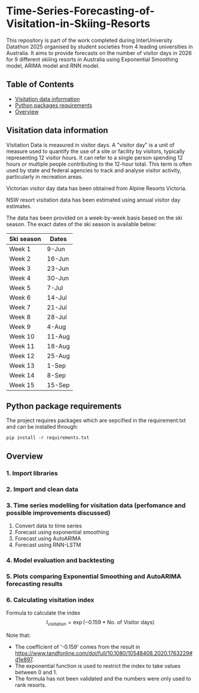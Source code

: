 # Time-Series-Forecasting-of-Visitation-in-Skiing-Resorts
This repository is part of the work completed during InterUniversity Datathon 2025 organised by student societies from 4 leading universities in Australia. It aims to provide forecasts on the number of visitor days in 2026 for 9 different skiiing resorts in Australia using Exponential Smoothing model, ARIMA model and RNN model.

## Table of Contents
- [Visitation data information](#visitation-data-information)
- [Python packages requirements](#python-package-requirements)
- [Overview](#overview)

## Visitation data information
Visitation Data is measured in visitor days. A "visitor day" is a unit of measure used to quantify the use of a site or facility by visitors, typically representing 12 visitor hours. It can refer to a single person spending 12 hours or multiple people contributing to the 12-hour total. This term is often used by state and federal agencies to track and analyse visitor activity, particularly in recreation areas.

Victorian visitor day data has been obtained from Alpine Resorts Victoria. 

NSW resort visitation data has been estimated using annual visitor day estimates.	

The data has been provided on a week-by-week basis based on the ski season. The exact dates of the ski season is available below:

| Ski season  | Dates |
| ------------- | ------------- |
| Week 1  | 9-Jun  |
| Week 2  | 16-Jun   
| Week 3	| 23-Jun |
| Week 4 | 30-Jun |
| Week 5 | 7-Jul |
| Week 6 | 14-Jul |
Week 7	| 21-Jul
Week 8	| 28-Jul
Week 9	| 4-Aug
Week 10	| 11-Aug
Week 11	| 18-Aug
Week 12	| 25-Aug
Week 13	| 1-Sep
Week 14	| 8-Sep
Week 15	| 15-Sep

## Python package requirements
The project requires packages which are sepcified in the requirement.txt and can be installed through:
```
pip install -r requirements.txt
```

## Overview
### 1. Import libraries
### 2. Import and clean data
### 3. Time series modelling for visitation data (perfomance and possible improvements discussed)
1. Convert data to time series
2. Forecast using exponential smoothing 
3. Forecast using AutoARIMA
4. Forecast using RNN-LSTM
### 4. Model evaluation and backtesting
### 5. Plots comparing Exponential Smoothing and AutoARIMA forecasting results
### 6. Calculating visitation index
Formula to calculate the index
$$I_{\text{visitation}} = \exp\left(-0.159 * \text{No. of Visitor days}\right)$$

Note that:
- The coefficient of '-0.159' comes from the result in https://www.tandfonline.com/doi/full/10.1080/10548408.2020.1763229#d1e897. 
- The exponential function is used to restrict the index to take values between 0 and 1.
- The formula has not been validated and the numbers were only used to rank resorts.


